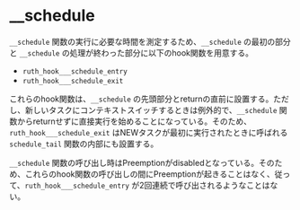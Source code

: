 # __schedule

`__schedule` 関数の実行に必要な時間を測定するため、`__schedule` の最初の部分と `__schedule` の処理が終わった部分に以下のhook関数を用意する。
* `ruth_hook___schedule_entry`
* `ruth_hook___schedule_exit`

これらのhook関数は、`__schedule` の先頭部分とreturnの直前に設置する。ただし、新しいタスクにコンテキストスイッチするときは例外的で、`__schedule` 関数からreturnせずに直接実行を始めることになっている。そのため、`ruth_hook___schedule_exit` はNEWタスクが最初に実行されたときに呼ばれる `schedule_tail` 関数の内部にも設置する。

`__schedule` 関数の呼び出し時はPreemptionがdisabledとなっている。そのため、これらのhook関数の呼び出しの間にPreemptionが起きることはなく、従って、`ruth_hook___schedule_entry` が2回連続で呼び出されるようなことはない。

